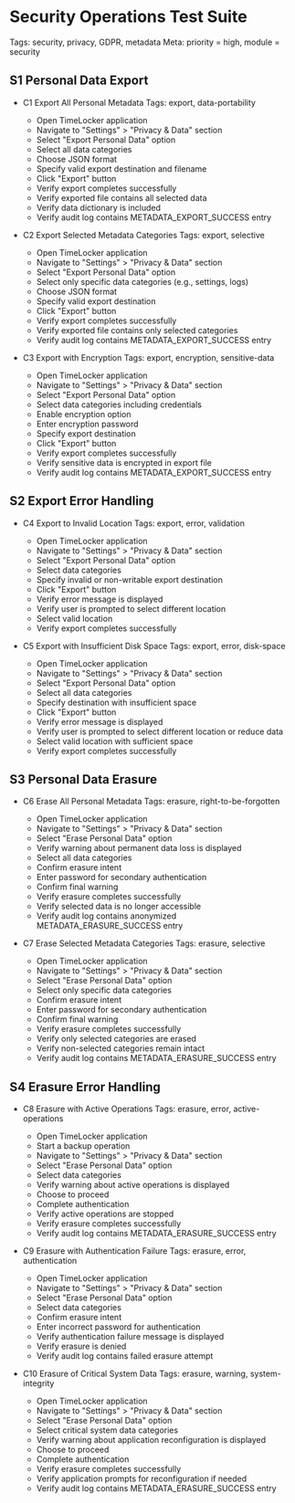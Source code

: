 # Security Operations Test Suite

Tags: security, privacy, GDPR, metadata
Meta: priority = high, module = security

## S1 Personal Data Export

* C1 Export All Personal Metadata
  Tags: export, data-portability
    * Open TimeLocker application
    * Navigate to "Settings" > "Privacy & Data" section
    * Select "Export Personal Data" option
    * Select all data categories
    * Choose JSON format
    * Specify valid export destination and filename
    * Click "Export" button
    * Verify export completes successfully
    * Verify exported file contains all selected data
    * Verify data dictionary is included
    * Verify audit log contains METADATA_EXPORT_SUCCESS entry

* C2 Export Selected Metadata Categories
  Tags: export, selective
    * Open TimeLocker application
    * Navigate to "Settings" > "Privacy & Data" section
    * Select "Export Personal Data" option
    * Select only specific data categories (e.g., settings, logs)
    * Choose JSON format
    * Specify valid export destination
    * Click "Export" button
    * Verify export completes successfully
    * Verify exported file contains only selected categories
    * Verify audit log contains METADATA_EXPORT_SUCCESS entry

* C3 Export with Encryption
  Tags: export, encryption, sensitive-data
    * Open TimeLocker application
    * Navigate to "Settings" > "Privacy & Data" section
    * Select "Export Personal Data" option
    * Select data categories including credentials
    * Enable encryption option
    * Enter encryption password
    * Specify export destination
    * Click "Export" button
    * Verify export completes successfully
    * Verify sensitive data is encrypted in export file
    * Verify audit log contains METADATA_EXPORT_SUCCESS entry

## S2 Export Error Handling

* C4 Export to Invalid Location
  Tags: export, error, validation
    * Open TimeLocker application
    * Navigate to "Settings" > "Privacy & Data" section
    * Select "Export Personal Data" option
    * Select data categories
    * Specify invalid or non-writable export destination
    * Click "Export" button
    * Verify error message is displayed
    * Verify user is prompted to select different location
    * Select valid location
    * Verify export completes successfully

* C5 Export with Insufficient Disk Space
  Tags: export, error, disk-space
    * Open TimeLocker application
    * Navigate to "Settings" > "Privacy & Data" section
    * Select "Export Personal Data" option
    * Select all data categories
    * Specify destination with insufficient space
    * Click "Export" button
    * Verify error message is displayed
    * Verify user is prompted to select different location or reduce data
    * Select valid location with sufficient space
    * Verify export completes successfully

## S3 Personal Data Erasure

* C6 Erase All Personal Metadata
  Tags: erasure, right-to-be-forgotten
    * Open TimeLocker application
    * Navigate to "Settings" > "Privacy & Data" section
    * Select "Erase Personal Data" option
    * Verify warning about permanent data loss is displayed
    * Select all data categories
    * Confirm erasure intent
    * Enter password for secondary authentication
    * Confirm final warning
    * Verify erasure completes successfully
    * Verify selected data is no longer accessible
    * Verify audit log contains anonymized METADATA_ERASURE_SUCCESS entry

* C7 Erase Selected Metadata Categories
  Tags: erasure, selective
    * Open TimeLocker application
    * Navigate to "Settings" > "Privacy & Data" section
    * Select "Erase Personal Data" option
    * Select only specific data categories
    * Confirm erasure intent
    * Enter password for secondary authentication
    * Confirm final warning
    * Verify erasure completes successfully
    * Verify only selected categories are erased
    * Verify non-selected categories remain intact
    * Verify audit log contains METADATA_ERASURE_SUCCESS entry

## S4 Erasure Error Handling

* C8 Erasure with Active Operations
  Tags: erasure, error, active-operations
    * Open TimeLocker application
    * Start a backup operation
    * Navigate to "Settings" > "Privacy & Data" section
    * Select "Erase Personal Data" option
    * Select data categories
    * Verify warning about active operations is displayed
    * Choose to proceed
    * Complete authentication
    * Verify active operations are stopped
    * Verify erasure completes successfully
    * Verify audit log contains METADATA_ERASURE_SUCCESS entry

* C9 Erasure with Authentication Failure
  Tags: erasure, error, authentication
    * Open TimeLocker application
    * Navigate to "Settings" > "Privacy & Data" section
    * Select "Erase Personal Data" option
    * Select data categories
    * Confirm erasure intent
    * Enter incorrect password for authentication
    * Verify authentication failure message is displayed
    * Verify erasure is denied
    * Verify audit log contains failed erasure attempt

* C10 Erasure of Critical System Data
  Tags: erasure, warning, system-integrity
    * Open TimeLocker application
    * Navigate to "Settings" > "Privacy & Data" section
    * Select "Erase Personal Data" option
    * Select critical system data categories
    * Verify warning about application reconfiguration is displayed
    * Choose to proceed
    * Complete authentication
    * Verify erasure completes successfully
    * Verify application prompts for reconfiguration if needed
    * Verify audit log contains METADATA_ERASURE_SUCCESS entry